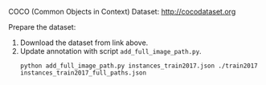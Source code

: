 COCO (Common Objects in Context) Dataset: http://cocodataset.org

Prepare the dataset:
1. Download the dataset from link above.
2. Update annotation with script `add_full_image_path.py`.
    ```
    python add_full_image_path.py instances_train2017.json ./train2017 instances_train2017_full_paths.json 

    ```
